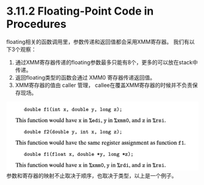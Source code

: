 # 3.11.2 Floating-Point Code in Procedures
floating相关的函数调用里，参数传递和返回值都会采用XMM寄存器。
我们有以下3个观察：
1. 通过XMM寄存器传递的floating参数最多只能有8个，更多的可以放在stack中传递。
2. 返回floating类型的函数会通过 XMM0 寄存器传递返回值。
3. XMM寄存器的值由 caller 管理， callee在覆盖XMM寄存器的时候并不负责保存现场。

![](2022-09-19-10-39-23.png)
参数和寄存器的映射不止取决于顺序，也取决于类型，以上是一个例子。